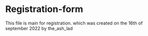 # Registration-form
This file is main for registration. which was created on the 16th of september 2022 by the_ash_lad
